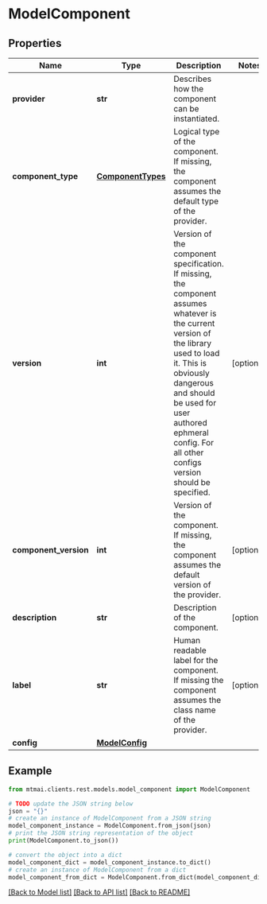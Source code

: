 # ModelComponent


## Properties

Name | Type | Description | Notes
------------ | ------------- | ------------- | -------------
**provider** | **str** | Describes how the component can be instantiated. | 
**component_type** | [**ComponentTypes**](ComponentTypes.md) | Logical type of the component. If missing, the component assumes the default type of the provider. | 
**version** | **int** | Version of the component specification. If missing, the component assumes whatever is the current version of the library used to load it. This is obviously dangerous and should be used for user authored ephmeral config. For all other configs version should be specified. | [optional] 
**component_version** | **int** | Version of the component. If missing, the component assumes the default version of the provider. | [optional] 
**description** | **str** | Description of the component. | [optional] 
**label** | **str** | Human readable label for the component. If missing the component assumes the class name of the provider. | [optional] 
**config** | [**ModelConfig**](ModelConfig.md) |  | 

## Example

```python
from mtmai.clients.rest.models.model_component import ModelComponent

# TODO update the JSON string below
json = "{}"
# create an instance of ModelComponent from a JSON string
model_component_instance = ModelComponent.from_json(json)
# print the JSON string representation of the object
print(ModelComponent.to_json())

# convert the object into a dict
model_component_dict = model_component_instance.to_dict()
# create an instance of ModelComponent from a dict
model_component_from_dict = ModelComponent.from_dict(model_component_dict)
```
[[Back to Model list]](../README.md#documentation-for-models) [[Back to API list]](../README.md#documentation-for-api-endpoints) [[Back to README]](../README.md)


